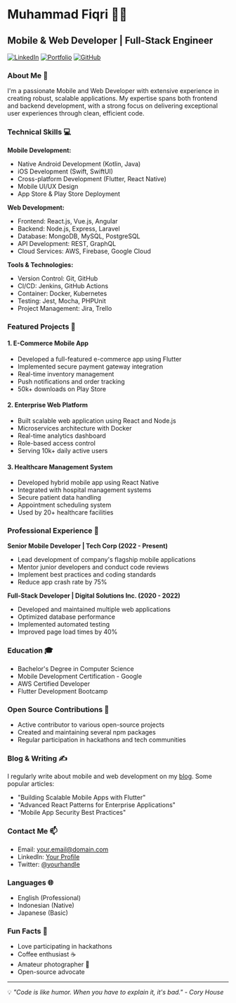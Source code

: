 # Muhammad Fiqri 👨‍💻

## Mobile & Web Developer | Full-Stack Engineer

[![LinkedIn](https://img.shields.io/badge/LinkedIn-Connect-blue)](https://linkedin.com/in/yourprofile)
[![Portfolio](https://img.shields.io/badge/Portfolio-Visit-success)](https://yourportfolio.com)
[![GitHub](https://img.shields.io/badge/GitHub-Follow-black)](https://github.com/yourusername)

### About Me 🚀

I'm a passionate Mobile and Web Developer with extensive experience in creating robust, scalable applications. My expertise spans both frontend and backend development, with a strong focus on delivering exceptional user experiences through clean, efficient code.

### Technical Skills 💻

**Mobile Development:**
- Native Android Development (Kotlin, Java)
- iOS Development (Swift, SwiftUI)
- Cross-platform Development (Flutter, React Native)
- Mobile UI/UX Design
- App Store & Play Store Deployment

**Web Development:**
- Frontend: React.js, Vue.js, Angular
- Backend: Node.js, Express, Laravel
- Database: MongoDB, MySQL, PostgreSQL
- API Development: REST, GraphQL
- Cloud Services: AWS, Firebase, Google Cloud

**Tools & Technologies:**
- Version Control: Git, GitHub
- CI/CD: Jenkins, GitHub Actions
- Container: Docker, Kubernetes
- Testing: Jest, Mocha, PHPUnit
- Project Management: Jira, Trello

### Featured Projects 🌟

#### 1. E-Commerce Mobile App
- Developed a full-featured e-commerce app using Flutter
- Implemented secure payment gateway integration
- Real-time inventory management
- Push notifications and order tracking
- 50k+ downloads on Play Store

#### 2. Enterprise Web Platform
- Built scalable web application using React and Node.js
- Microservices architecture with Docker
- Real-time analytics dashboard
- Role-based access control
- Serving 10k+ daily active users

#### 3. Healthcare Management System
- Developed hybrid mobile app using React Native
- Integrated with hospital management systems
- Secure patient data handling
- Appointment scheduling system
- Used by 20+ healthcare facilities

### Professional Experience 👔

**Senior Mobile Developer | Tech Corp (2022 - Present)**
- Lead development of company's flagship mobile applications
- Mentor junior developers and conduct code reviews
- Implement best practices and coding standards
- Reduce app crash rate by 75%

**Full-Stack Developer | Digital Solutions Inc. (2020 - 2022)**
- Developed and maintained multiple web applications
- Optimized database performance
- Implemented automated testing
- Improved page load times by 40%

### Education 🎓

- Bachelor's Degree in Computer Science
- Mobile Development Certification - Google
- AWS Certified Developer
- Flutter Development Bootcamp

### Open Source Contributions 🤝

- Active contributor to various open-source projects
- Created and maintaining several npm packages
- Regular participation in hackathons and tech communities

### Blog & Writing ✍️

I regularly write about mobile and web development on my [blog](https://yourblog.com). Some popular articles:
- "Building Scalable Mobile Apps with Flutter"
- "Advanced React Patterns for Enterprise Applications"
- "Mobile App Security Best Practices"

### Contact Me 📫

- Email: your.email@domain.com
- LinkedIn: [Your Profile](https://linkedin.com/in/yourprofile)
- Twitter: [@yourhandle](https://twitter.com/yourhandle)

### Languages 🌐

- English (Professional)
- Indonesian (Native)
- Japanese (Basic)

### Fun Facts 🎯

- Love participating in hackathons
- Coffee enthusiast ☕
- Amateur photographer 📸
- Open-source advocate

---

💡 *"Code is like humor. When you have to explain it, it's bad." - Cory House*

